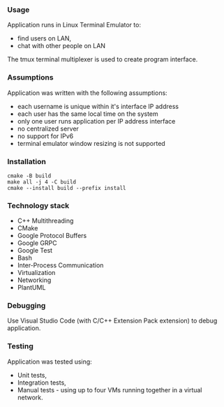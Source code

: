### Usage
Application runs in Linux Terminal Emulator to:
- find users on LAN,
- chat with other people on LAN

The tmux terminal multiplexer is used to create program interface.

### Assumptions
Application was written with the following assumptions:
- each username is unique within it's interface IP address
- each user has the same local time on the system
- only one user runs application per IP address interface
- no centralized server
- no support for IPv6
- terminal emulator window resizing is not supported

### Installation
```
cmake -B build
make all -j 4 -C build
cmake --install build --prefix install
```

### Technology stack
- C++ Multithreading
- CMake
- Google Protocol Buffers
- Google GRPC
- Google Test
- Bash
- Inter-Process Communication
- Virtualization
- Networking
- PlantUML

### Debugging
Use Visual Studio Code (with C/C++ Extension Pack extension) to debug application.

### Testing
Application was tested using:
- Unit tests,
- Integration tests,
- Manual tests - using up to four VMs running together in a virtual network.